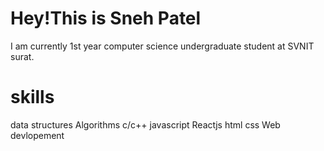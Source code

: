 # Hey!This is Sneh Patel

I am currently 1st year computer science undergraduate student at SVNIT surat.

# skills #

data structures
Algorithms
c/c++
javascript
Reactjs
html
css
Web devlopement
